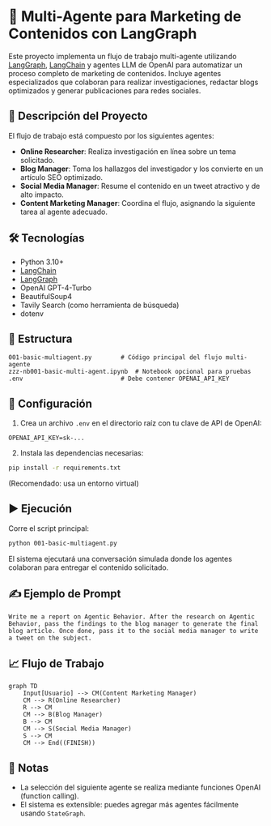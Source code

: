 # 🧠 Multi-Agente para Marketing de Contenidos con LangGraph

Este proyecto implementa un flujo de trabajo multi-agente utilizando [LangGraph](https://docs.langchain.com/langgraph/), [LangChain](https://www.langchain.com/) y agentes LLM de OpenAI para automatizar un proceso completo de marketing de contenidos. Incluye agentes especializados que colaboran para realizar investigaciones, redactar blogs optimizados y generar publicaciones para redes sociales.

## 🚀 Descripción del Proyecto

El flujo de trabajo está compuesto por los siguientes agentes:

- **Online Researcher**: Realiza investigación en línea sobre un tema solicitado.
- **Blog Manager**: Toma los hallazgos del investigador y los convierte en un artículo SEO optimizado.
- **Social Media Manager**: Resume el contenido en un tweet atractivo y de alto impacto.
- **Content Marketing Manager**: Coordina el flujo, asignando la siguiente tarea al agente adecuado.

## 🛠️ Tecnologías

- Python 3.10+
- [LangChain](https://www.langchain.com/)
- [LangGraph](https://docs.langchain.com/langgraph/)
- OpenAI GPT-4-Turbo
- BeautifulSoup4
- Tavily Search (como herramienta de búsqueda)
- dotenv

## 📁 Estructura

```
001-basic-multiagent.py        # Código principal del flujo multi-agente
zzz-nb001-basic-multi-agent.ipynb  # Notebook opcional para pruebas
.env                           # Debe contener OPENAI_API_KEY
```

## 🔧 Configuración

1. Crea un archivo `.env` en el directorio raíz con tu clave de API de OpenAI:

```
OPENAI_API_KEY=sk-...
```

2. Instala las dependencias necesarias:

```bash
pip install -r requirements.txt
```

(Recomendado: usa un entorno virtual)

## ▶️ Ejecución

Corre el script principal:

```bash
python 001-basic-multiagent.py
```

El sistema ejecutará una conversación simulada donde los agentes colaboran para entregar el contenido solicitado.

## ✍️ Ejemplo de Prompt

```text
Write me a report on Agentic Behavior. After the research on Agentic Behavior, pass the findings to the blog manager to generate the final blog article. Once done, pass it to the social media manager to write a tweet on the subject.
```

## 📈 Flujo de Trabajo

```mermaid
graph TD
    Input[Usuario] --> CM(Content Marketing Manager)
    CM --> R(Online Researcher)
    R --> CM
    CM --> B(Blog Manager)
    B --> CM
    CM --> S(Social Media Manager)
    S --> CM
    CM --> End((FINISH))
```

## 📌 Notas

- La selección del siguiente agente se realiza mediante funciones OpenAI (function calling).
- El sistema es extensible: puedes agregar más agentes fácilmente usando `StateGraph`.

